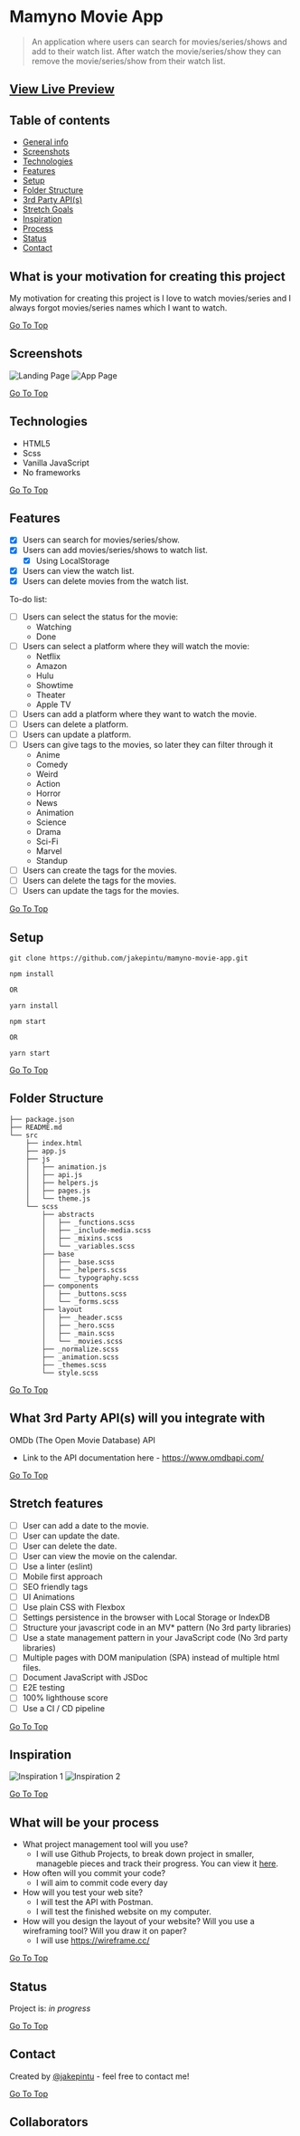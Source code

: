 # Mamyno Movie App

> An application where users can search for movies/series/shows and add to their watch list. After watch the movie/series/show they can remove the movie/series/show from their watch list.

## [View Live Preview](https://iampika.github.io/mamyno-movie-app/)

## Table of contents

- [General info](#What-is-your-motivation-for-creating-this-project)
- [Screenshots](#Screenshots)
- [Technologies](#Technologies)
- [Features](#Features)
- [Setup](#Setup)
- [Folder Structure](#Folder-Structure)
- [3rd Party API(s)](#What-3rd-Party-APIs-will-you-integrate-with)
- [Stretch Goals](#Stretch-features)
- [Inspiration](#Inspiration)
- [Process](#What-will-be-your-process)
- [Status](#Status)
- [Contact](#Contact)

## What is your motivation for creating this project

My motivation for creating this project is I love to watch movies/series and I always forgot movies/series names which I want to watch.

[Go To Top](#Table-of-contents)

## Screenshots

![Landing Page](./assets/LandingPage.png)
![App Page](./assets/AppPage.png)

[Go To Top](#Table-of-contents)

## Technologies

- HTML5
- Scss
- Vanilla JavaScript
- No frameworks

[Go To Top](#Table-of-contents)

## Features

- [x] Users can search for movies/series/show.
- [x] Users can add movies/series/shows to watch list.
  - [x] Using LocalStorage
- [x] Users can view the watch list.
- [x] Users can delete movies from the watch list.

To-do list:

- [ ] Users can select the status for the movie:
  - Watching
  - Done
- [ ] Users can select a platform where they will watch the movie:
  - Netflix
  - Amazon
  - Hulu
  - Showtime
  - Theater
  - Apple TV
- [ ] Users can add a platform where they want to watch the movie.
- [ ] Users can delete a platform.
- [ ] Users can update a platform.
- [ ] Users can give tags to the movies, so later they can filter through it
  - Anime
  - Comedy
  - Weird
  - Action
  - Horror
  - News
  - Animation
  - Science
  - Drama
  - Sci-Fi
  - Marvel
  - Standup
- [ ] Users can create the tags for the movies.
- [ ] Users can delete the tags for the movies.
- [ ] Users can update the tags for the movies.

[Go To Top](#Table-of-contents)

## Setup

```
git clone https://github.com/jakepintu/mamyno-movie-app.git
```

```
npm install

OR

yarn install
```

```
npm start

OR

yarn start
```

[Go To Top](#Table-of-contents)

## Folder Structure

```
├── package.json
├── README.md
└── src
    ├── index.html
    ├── app.js
    ├── js
    │   ├── animation.js
    │   ├── api.js
    │   ├── helpers.js
    │   ├── pages.js
    │   └── theme.js
    └── scss
        ├── abstracts
        │   ├── _functions.scss
        │   ├── _include-media.scss
        │   ├── _mixins.scss
        │   └── _variables.scss
        ├── base
        │   ├── _base.scss
        │   ├── _helpers.scss
        │   └── _typography.scss
        ├── components
        │   ├── _buttons.scss
        │   └── _forms.scss
        ├── layout
        │   ├── _header.scss
        │   ├── _hero.scss
        │   ├── _main.scss
        │   └── _movies.scss
        ├── _normalize.scss
        ├── _animation.scss
        ├── _themes.scss
        └── style.scss
```

[Go To Top](#Table-of-contents)

## What 3rd Party API(s) will you integrate with

OMDb (The Open Movie Database) API

- Link to the API documentation here - <https://www.omdbapi.com/>

[Go To Top](#Table-of-contents)

## Stretch features

- [ ] User can add a date to the movie.
- [ ] User can update the date.
- [ ] User can delete the date.
- [ ] User can view the movie on the calendar.
- [ ] Use a linter (eslint)
- [ ] Mobile first approach
- [ ] SEO friendly tags
- [ ] UI Animations
- [ ] Use plain CSS with Flexbox
- [ ] Settings persistence in the browser with Local Storage or IndexDB
- [ ] Structure your javascript code in an MV\* pattern (No 3rd party libraries)
- [ ] Use a state management pattern in your JavaScript code (No 3rd party libraries)
- [ ] Multiple pages with DOM manipulation (SPA) instead of multiple html files.
- [ ] Document JavaScript with JSDoc
- [ ] E2E testing
- [ ] 100% lighthouse score
- [ ] Use a CI / CD pipeline

[Go To Top](#Table-of-contents)

## Inspiration

![Inspiration 1](./assets/Inspiration/inspiration1.png)
![Inspiration 2](./assets/Inspiration/inspiration2.png)

[Go To Top](#Table-of-contents)

## What will be your process

- What project management tool will you use?
  - I will use Github Projects, to break down project in smaller, manageble pieces and track their progress. You can view it [here](https://github.com/jakepintu/mamyno-movie-app/projects/1).
- How often will you commit your code?
  - I will aim to commit code every day
- How will you test your web site?
  - I will test the API with Postman.
  - I will test the finished website on my computer.
- How will you design the layout of your website? Will you use a wireframing tool? Will you draw it on paper?
  - I will use <https://wireframe.cc/>

[Go To Top](#Table-of-contents)

## Status

Project is: _in progress_

[Go To Top](#Table-of-contents)

## Contact

Created by [@jakepintu](https://www.twitter.com/@jakepintu) - feel free to contact me!

[Go To Top](#Table-of-contents)

## Collaborators

